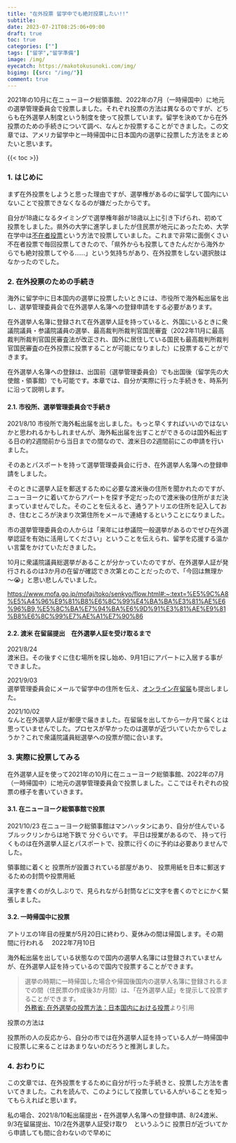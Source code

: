 ```yaml
---
title: "在外投票 留学中でも絶対投票したい!!"
subtitle: 
date: 2023-07-21T08:25:06+09:00
draft: true
toc: true
categories: [""]
tags: ["留学","留学準備"]
image: /img/
eyecatch: https://makotokusunoki.com/img/
bigimg: [{src: "/img/"}]
comment: true
---
```


2021年の10月に在ニューヨーク総領事館、2022年の7月（一時帰国中）に地元の選挙管理委員会で投票しました。それぞれ投票の方法は異なるのですが、どちらも在外選挙人制度という制度を使って投票しています。留学を決めてから在外投票のための手続きについて調べ、なんとか投票することができました。この文章では、アメリカ留学中と一時帰国中に日本国内の選挙に投票した方法をまとめたいと思います。

{{< toc >}}

### 1. はじめに
まず在外投票をしようと思った理由ですが、選挙権があるのに留学して国内にいないことで投票できなくなるのが嫌だったからです。  

自分が18歳になるタイミングで選挙権年齢が18歳以上に引き下げられ、初めて投票をしました。県外の大学に進学しましたが住民票が地元にあったため、大学在学中は[不在者投票](https://www.soumu.go.jp/senkyo/senkyo_s/naruhodo/naruhodo05.html#chapter2)という方法で投票していました。これまで非常に面倒くさい不在者投票で毎回投票してきたので、「県外からも投票してきたんだから海外からでも絶対投票してやる……」という気持ちがあり、在外投票をしない選択肢はなかったのでした。

### 2. 在外投票のための手続き
海外に留学中に日本国内の選挙に投票したいときには、市役所で海外転出届を出し、選挙管理委員会で在外選挙人名簿への登録申請をする必要があります。  

在外選挙人名簿に登録されて在外選挙人証を持っていると、外国にいるときに衆議院議員・参議院議員の選挙、最高裁判所裁判官国民審査（2022年11月に最高裁判所裁判官国民審査法が改正され、国外に居住している国民も最高裁判所裁判官国民審査の在外投票に投票することが可能になりました）に投票することができます。  

在外選挙人名簿への登録は、出国前（選挙管理委員会）でも出国後（留学先の大使館・領事館）でも可能です。本章では、自分が実際に行った手続きを、時系列に沿って説明します。

#### 2.1. 市役所、選挙管理委員会で手続き
2021/8/10 
市役所で海外転出届を出しました。もっと早くすればいいのではないかと思われるかもしれませんが、海外転出届を出すことができるのは国外転出する日の約2週間前から当日までの間なので、渡米日の2週間前にこの申請を行いました。

そのあとパスポートを持って選挙管理委員会に行き、在外選挙人名簿への登録申請をしました。

そのときに選挙人証を郵送するために必要な渡米後の住所を聞かれたのですが、ニューヨークに着いてからアパートを探す予定だったので渡米後の住所がまだ決まっていませんでした。そのことを伝えると、通うアトリエの住所を記入しておき、住むところが決まり次第住所をメールで連絡するということになりました。  

市の選挙管理委員会の人からは「来年には参議院一般選挙があるのでぜひ在外選挙認証を有効に活用してください」ということを伝えられ、留学を応援する温かい言葉をかけていただきました。  

10月に衆議院議員総選挙があることが分かっていたのですが、在外選挙人証が発行されるのは3か月の在留が確認でき次第とのことだったので、「今回は無理か～😭」と思い悲しんでいました。

https://www.mofa.go.jp/mofaj/toko/senkyo/flow.html#:~:text=%E5%9C%A8%E5%A4%96%E9%81%B8%E6%8C%99%E4%BA%BA%E3%81%AE%E6%96%B9,%E5%8C%BA%E7%94%BA%E6%9D%91%E3%81%AE%E9%81%B8%E6%8C%99%E7%AE%A1%E7%90%86

#### 2.2. 渡米 在留届提出　在外選挙人証を受け取るまで
2021/8/24  
渡米日。その後すぐに住む場所を探し始め、9月1日にアパートに入居する事ができました。  

2021/9/03  
選挙管理委員会にメールで留学中の住所を伝え、[オンライン在留届](https://www.ezairyu.mofa.go.jp/RRnet/index.html)も提出しました。  

2021/10/02  
なんと在外選挙人証が郵便で届きました。在留届を出してから一か月で届くとは思っていませんでした。プロセスが早かったのは選挙が近づいていたからでしょうか？これで衆議院議員総選挙への投票が間に合います。

### 3. 実際に投票してみる
在外選挙人証を使って2021年の10月に在ニューヨーク総領事館、2022年の7月（一時帰国中）に地元の選挙管理委員会で投票しました。ここではそれぞれの投票の様子を書いていきます。
#### 3.1. 在ニューヨーク総領事館で投票
2021/10/23 
在ニューヨーク総領事館はマンハッタンにあり、自分が住んでいるブルックリンからは地下鉄で 分ぐらいです。
平日は授業があるので、
持って行くものは在外選挙人証とパスポートで、投票に行くのに予約は必要ありませんでした。  

領事館に着くと
投票所が設置されている部屋があり、
投票用紙を日本に郵送するための封筒や投票用紙

漢字を書くのが久しぶりで、見られながら封筒などに文字を書くのでとにかく緊張しました。

#### 3.2. 一時帰国中に投票

アトリエの1年目の授業が5月20日に終わり、夏休みの間は帰国します。その期間に行われる　
2022年7月10日

海外転出届を出している状態なので国内の選挙人名簿には登録されていませんが、在外選挙人証を持っているので国内で投票することができます。


> 選挙の時期に一時帰国した場合や帰国後国内の選挙人名簿に登録されるまでの間（住民票の作成後3か月間）は、「在外選挙人証」を提示して投票することができます。  
>[外務省: 在外選挙の投票方法：日本国内における投票](https://www.mofa.go.jp/mofaj/toko/senkyo/vote3.html)より引用

投票の方法は

投票所の人の反応から、自分の市では在外選挙人証を持っている人が一時帰国中に投票しに来ることはあまりないのだろうと推測しました。

### 4. おわりに

この文章では、在外投票をするために自分が行った手続きと、投票した方法を書いてきました。これを読んで、このようにして投票している人がいることを知ってもらえればと思います。

私の場合、2021/8/10転出届提出・在外選挙人名簿への登録申請、8/24渡米、9/3在留届提出、10/2在外選挙人証受け取り　というふうに
投票日が近づいてから申請しても間に合わないので早めに
